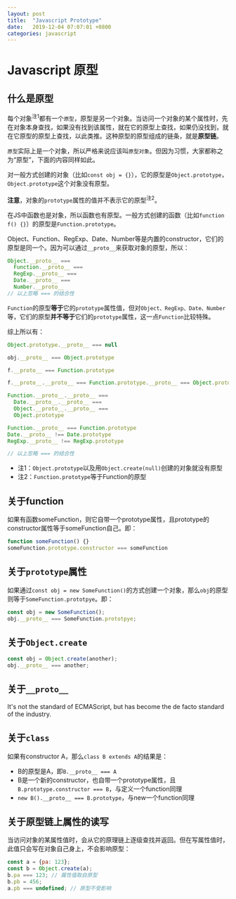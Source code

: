 ```yaml
---
layout: post
title:  "Javascript Prototype"
date:   2019-12-04 07:07:01 +0800
categories: javascript
---
```


# Javascript 原型

## 什么是原型

每个对象<sup>注1</sup>都有一个`原型`，原型是另一个对象。当访问一个对象的某个属性时，先在对象本身查找，如果没有找到该属性，就在它的原型上查找，如果仍没找到，就在它原型的原型上查找，以此类推。这种原型的原型组成的链条，就是**原型链**。

`原型`实际上是一个对象，所以严格来说应该叫`原型对象`。但因为习惯，大家都称之为“原型”，下面的内容同样如此。

对一般方式创建的对象（比如`const obj = {}`），它的原型是`Object.prototype`，`Object.prototype`这个对象没有原型。

**注意**，对象的`prototype`属性的值并不表示它的原型<sup>注2</sup>。

在JS中函数也是对象，所以函数也有原型。一般方式创建的函数（比如`function f() {}`）的原型是`Function.prototype`。

Object、Function、RegExp、Date、Number等是内置的constructor，它们的原型是同一个。因为可以通过`__proto__`来获取对象的原型，所以：

```javascript
Object.__proto__ ===
  Function.__proto__ ===
  RegExp.__proto__ ===
  Date.__proto__ ===
  Number.__proto__
// 以上忽略 === 的结合性
```

`Function`的原型**等于**它的`prototype`属性值，但对`Object、RegExp、Date、Number`等，它们的原型**并不等于**它们的`prototype`属性，这一点`Function`比较特殊。

综上所以有：

```javascript
Object.prototype.__proto__ === null

obj.__proto__ === Object.prototype

f.__proto__ === Function.prototype

f.__proto__.__proto__ === Function.prototype.__proto__ === Object.prototype

Function.__proto__.__proto__ ===
  Date.__proto__.__proto__ ===
  Object.__proto__.__proto__ ===
  Object.prototype

Function.__proto__ === Function.prototype
Date.__proto__ !== Date.prototype
RegExp.__proto__ !== RegExp.prototype

// 以上忽略 === 的结合性
```

* 注1：`Object.prototype`以及用`Object.create(null)`创建的对象就没有原型
* 注2：`Function.prototype`等于Function的原型


## 关于function

如果有函数someFunction，则它自带一个prototype属性，且prototype的constructor属性等于someFunction自己。即：

```javascript
function someFunction() {}
someFunction.prototype.constructor === someFunction
```


## 关于`prototype`属性

如果通过`const obj = new SomeFunction()`的方式创建一个对象，那么`obj`的原型则等于`SomeFunction.prototpye`。即：

```javascript
const obj = new SomeFunction();
obj.__proto__ === SomeFunction.prototpye;
```

## 关于`Object.create`

```javascript
const obj = Object.create(another);
obj.__proto__ === another;
```

## 关于`__proto__`

It's not the standard of ECMAScript, but has become the de facto standard of the industry.

## 关于`class`

如果有constructor A，那么`class B extends A`的结果是：

- B的原型是A，即`B.__proto__ === A`
- B是一个新的constructor，也自带一个prototype属性，且`B.prototype.constructor === B`，与定义一个function同理
- `new B().__proto__ === B.prototype`，与new一个function同理

## 关于原型链上属性的读写

当访问对象的某属性值时，会从它的原理链上逐级查找并返回。但在写属性值时，此值只会写在对象自己身上，不会影响原型：

```javascript
const a = {pa: 123};
const b = Object.create(a);
b.pa === 123; // 属性值取自原型
b.pb = 456;
a.pb === undefined; // 原型不受影响
```

